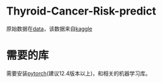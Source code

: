 # Thyroid-Cancer-Risk-predict
原始数据在[data](https://github.com/Yewan-zhu/Thyroid-Cancer-Risk-predict/tree/main/data)，该数据来自[kaggle](https://www.kaggle.com/datasets/ankushpanday1/thyroid-cancer-risk-prediction-dataset)

# 需要的库
需要安装[pytorch](https://pytorch.org/)(建议12.4版本以上)，和相关的机器学习库。

